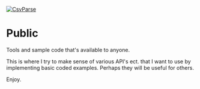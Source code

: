 [![CsvParse](https://github.com/TXCodeDancer/Public/actions/workflows/msbuildCsvParse.yml/badge.svg)](https://github.com/TXCodeDancer/Public/actions/workflows/msbuildCsvParse.yml)

# Public
Tools and sample code that's available to anyone.

This is where I try to make sense of various API's ect. that I want to use by implementing basic coded examples. Perhaps they will be useful for others.

Enjoy.

